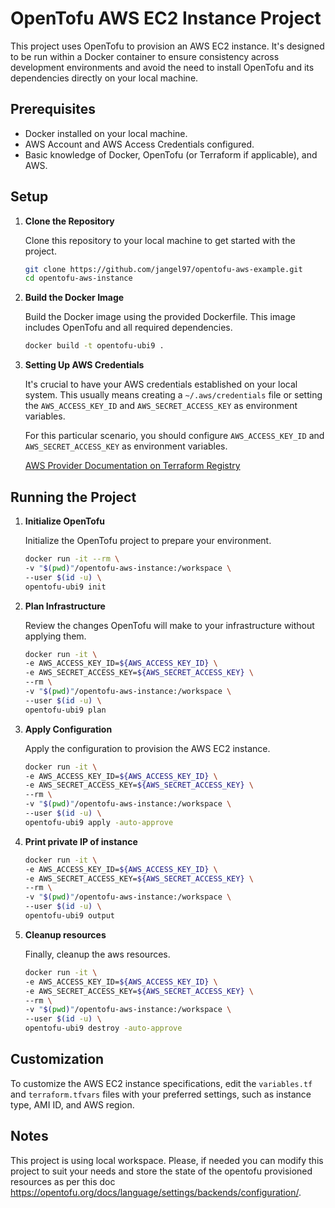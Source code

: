 # OpenTofu AWS EC2 Instance Project

This project uses OpenTofu to provision an AWS EC2 instance. It's designed to be run within a Docker container to ensure consistency across development environments and avoid the need to install OpenTofu and its dependencies directly on your local machine.

## Prerequisites

- Docker installed on your local machine.
- AWS Account and AWS Access Credentials configured.
- Basic knowledge of Docker, OpenTofu (or Terraform if applicable), and AWS.

## Setup

1. **Clone the Repository**

   Clone this repository to your local machine to get started with the project.

   ```bash
   git clone https://github.com/jangel97/opentofu-aws-example.git
   cd opentofu-aws-instance
   ```

2. **Build the Docker Image**

   Build the Docker image using the provided Dockerfile. This image includes OpenTofu and all required dependencies.

   ```bash
   docker build -t opentofu-ubi9 .
   ```

3. **Setting Up AWS Credentials**

   It's crucial to have your AWS credentials established on your local system. This usually means creating a `~/.aws/credentials` file or setting the `AWS_ACCESS_KEY_ID` and `AWS_SECRET_ACCESS_KEY` as environment variables.

   For this particular scenario, you should configure `AWS_ACCESS_KEY_ID` and `AWS_SECRET_ACCESS_KEY` as environment variables.

   [AWS Provider Documentation on Terraform Registry](https://registry.terraform.io/providers/hashicorp/aws/latest/docs)

## Running the Project

1. **Initialize OpenTofu**

   Initialize the OpenTofu project to prepare your environment.

   ```bash
   docker run -it --rm \
   -v "$(pwd)"/opentofu-aws-instance:/workspace \
   --user $(id -u) \
   opentofu-ubi9 init
   ```

2. **Plan Infrastructure**

   Review the changes OpenTofu will make to your infrastructure without applying them.

   ```bash
   docker run -it \
   -e AWS_ACCESS_KEY_ID=${AWS_ACCESS_KEY_ID} \
   -e AWS_SECRET_ACCESS_KEY=${AWS_SECRET_ACCESS_KEY} \
   --rm \
   -v "$(pwd)"/opentofu-aws-instance:/workspace \
   --user $(id -u) \
   opentofu-ubi9 plan
   ```

3. **Apply Configuration**

   Apply the configuration to provision the AWS EC2 instance.

   ```bash
   docker run -it \
   -e AWS_ACCESS_KEY_ID=${AWS_ACCESS_KEY_ID} \
   -e AWS_SECRET_ACCESS_KEY=${AWS_SECRET_ACCESS_KEY} \
   --rm \
   -v "$(pwd)"/opentofu-aws-instance:/workspace \
   --user $(id -u) \
   opentofu-ubi9 apply -auto-approve
   ```

4. **Print private IP of instance**

   ```bash
   docker run -it \
   -e AWS_ACCESS_KEY_ID=${AWS_ACCESS_KEY_ID} \
   -e AWS_SECRET_ACCESS_KEY=${AWS_SECRET_ACCESS_KEY} \
   --rm \
   -v "$(pwd)"/opentofu-aws-instance:/workspace \
   --user $(id -u) \
   opentofu-ubi9 output
   ```

5. **Cleanup resources**

   Finally, cleanup the aws resources.

   ```bash
   docker run -it \
   -e AWS_ACCESS_KEY_ID=${AWS_ACCESS_KEY_ID} \
   -e AWS_SECRET_ACCESS_KEY=${AWS_SECRET_ACCESS_KEY} \
   --rm \
   -v "$(pwd)"/opentofu-aws-instance:/workspace \
   --user $(id -u) \
   opentofu-ubi9 destroy -auto-approve
   ```

## Customization

To customize the AWS EC2 instance specifications, edit the `variables.tf` and `terraform.tfvars` files with your preferred settings, such as instance type, AMI ID, and AWS region.

## Notes

This project is using local workspace. Please, if needed you can modify this project to suit your needs and store the state of the opentofu provisioned resources as per this doc https://opentofu.org/docs/language/settings/backends/configuration/.